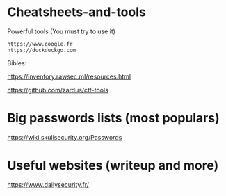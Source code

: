 # Cheatsheets-and-tools

  Powerful tools (You must try to use it)
  
    https://www.google.fr
    https://duckduckgo.com
    
  Bibles:
  
   https://inventory.rawsec.ml/resources.html
   
   https://github.com/zardus/ctf-tools
   
   
# Big passwords lists (most populars)

   https://wiki.skullsecurity.org/Passwords
   
   
# Useful websites (writeup and more)

   https://www.dailysecurity.fr/
